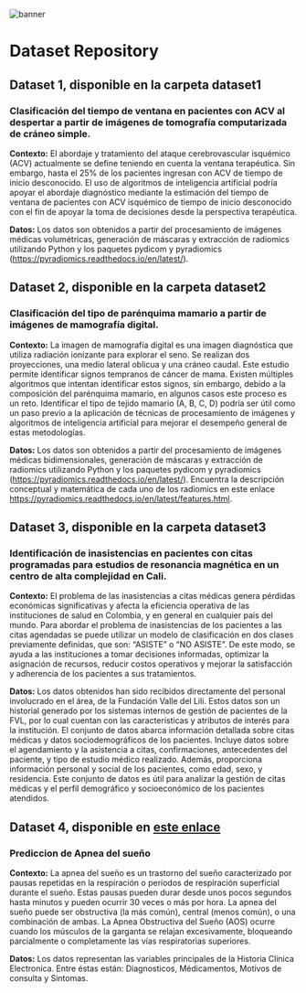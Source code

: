 ![banner](https://github.com/user-attachments/assets/9474436d-8954-463f-9bf6-83add23defec)

# Dataset Repository

## Dataset 1, disponible en la carpeta dataset1
### Clasificación del tiempo de ventana en pacientes con ACV al despertar a partir de imágenes de tomografía computarizada de cráneo simple.

**Contexto:** El abordaje y tratamiento del ataque cerebrovascular isquémico (ACV) actualmente se define teniendo en cuenta la ventana terapéutica. Sin embargo, hasta el 25% de los pacientes ingresan con ACV de tiempo de inicio desconocido. El uso de algoritmos de inteligencia artificial podría apoyar el abordaje diagnóstico mediante la estimación del tiempo de ventana de pacientes con ACV isquémico de tiempo de inicio desconocido con el fin de apoyar la toma de decisiones desde la perspectiva terapéutica.

**Datos:** Los datos son obtenidos a partir del procesamiento de imágenes médicas volumétricas, generación de máscaras y extracción de radiomics utilizando Python y los paquetes pydicom y pyradiomics (https://pyradiomics.readthedocs.io/en/latest/). 

## Dataset 2, disponible en la carpeta dataset2
### Clasificación del tipo de parénquima mamario a partir de imágenes de mamografía digital.
**Contexto:** La imagen de mamografía digital es una imagen diagnóstica que utiliza radiación ionizante para explorar el seno. Se realizan dos proyecciones, una medio lateral oblicua y una cráneo caudal. Este estudio permite identificar signos tempranos de cáncer de mama. Existen múltiples algoritmos que intentan identificar estos signos, sin embargo, debido a la composición del parénquima mamario, en algunos casos este proceso es un reto. Identificar el tipo de tejido mamario (A, B, C, D) podría ser útil como un paso previo a la aplicación de técnicas de procesamiento de imágenes y algoritmos de inteligencia artificial para mejorar el desempeño general de estas metodologías. 

**Datos:** Los datos son obtenidos a partir del procesamiento de imágenes médicas bidimensionales, generación de máscaras y extracción de radiomics utilizando Python y los paquetes pydicom y pyradiomics (https://pyradiomics.readthedocs.io/en/latest/). 
Encuentra la descripción conceptual y matemática de cada uno de los radiomics en este enlace https://pyradiomics.readthedocs.io/en/latest/features.html. 

## Dataset 3, disponible en la carpeta dataset3
### Identificación de inasistencias en pacientes con citas programadas para estudios de resonancia magnética en un centro de alta complejidad en Cali.

**Contexto:** El problema de las inasistencias a citas médicas genera pérdidas económicas significativas y afecta la eficiencia operativa de las instituciones de salud en Colombia, y en general en cualquier país del mundo. Para abordar el problema de inasistencias de los pacientes a las citas agendadas se puede utilizar un modelo de clasificación en dos clases previamente definidas, que son: “ASISTE” o “NO ASISTE”. De este modo, se ayuda a las instituciones a tomar decisiones informadas, optimizar la asignación de recursos, reducir costos operativos y mejorar la satisfacción y adherencia de los pacientes a sus tratamientos. 


**Datos:** Los datos obtenidos han sido recibidos directamente del personal involucrado en el área, de la Fundación Valle del Lili. Estos datos son un historial generado por los sistemas internos de gestión de pacientes de la FVL, por lo cual cuentan con las características y atributos de interés para la institución. El conjunto de datos abarca información detallada sobre citas médicas y datos sociodemográficos de los pacientes. Incluye datos sobre el agendamiento y la asistencia a citas, confirmaciones, antecedentes del paciente, y tipo de estudio médico realizado. Además, proporciona información personal y social de los pacientes, como edad, sexo, y residencia. Este conjunto de datos es útil para analizar la gestión de citas médicas y el perfil demográfico y socioeconómico de los pacientes atendidos.

## Dataset 4, disponible en [este enlace]([url](https://drive.google.com/file/d/1_VvhJCe4EPIcNy1PBsEMTduNmO2qRm57/view?usp=drive_link))
### Prediccion de Apnea del sueño
**Contexto:** La apnea del sueño es un trastorno del sueño caracterizado por pausas repetidas en la respiración o períodos de respiración superficial durante el sueño. Estas pausas pueden durar desde unos pocos segundos hasta minutos y pueden ocurrir 30 veces o más por hora. La apnea del sueño puede ser obstructiva (la más común), central (menos común), o una combinación de ambas. La Apnea Obstructiva del Sueño (AOS) ocurre cuando los músculos de la garganta se relajan excesivamente, bloqueando parcialmente o completamente las vías respiratorias superiores.

**Datos:** Los datos representan las variables principales de la Historia Clinica Electronica. Entre éstas están: Diagnosticos, Médicamentos, Motivos de consulta y Sintomas.
